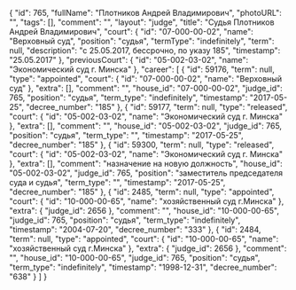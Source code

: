 {
    "id": 765,
    "fullName": "Плотников Андрей Владимирович",
    "photoURL": "",
    "tags": [],
    "comment": "",
    "layout": "judge",
    "title": "Судья Плотников Андрей Владимирович",
    "court": {
        "id": "07-000-00-02",
        "name": "Верховный суд",
        "position": "судья",
        "termType": "indefinitely",
        "term": null,
        "description": "c 25.05.2017, бессрочно, по указу 185",
        "timestamp": "25.05.2017"
    },
    "previousCourt": {
        "id": "05-002-03-02",
        "name": "Экономический суд г. Минска"
    },
    "career": [
        {
            "id": 59176,
            "term": null,
            "type": "appointed",
            "court": {
                "id": "07-000-00-02",
                "name": "Верховный суд"
            },
            "extra": [],
            "comment": "",
            "house_id": "07-000-00-02",
            "judge_id": 765,
            "position": "судья",
            "term_type": "indefinitely",
            "timestamp": "2017-05-25",
            "decree_number": "185"
        },
        {
            "id": 59177,
            "term": null,
            "type": "released",
            "court": {
                "id": "05-002-03-02",
                "name": "Экономический суд г. Минска"
            },
            "extra": [],
            "comment": "",
            "house_id": "05-002-03-02",
            "judge_id": 765,
            "position": "судья",
            "term_type": "",
            "timestamp": "2017-05-25",
            "decree_number": "185"
        },
        {
            "id": 59300,
            "term": null,
            "type": "released",
            "court": {
                "id": "05-002-03-02",
                "name": "Экономический суд г. Минска"
            },
            "extra": [],
            "comment": "назначение на новую должность",
            "house_id": "05-002-03-02",
            "judge_id": 765,
            "position": "заместитель председателя суда и судья",
            "term_type": "",
            "timestamp": "2017-05-25",
            "decree_number": "185"
        },
        {
            "id": 2485,
            "term": null,
            "type": "appointed",
            "court": {
                "id": "10-000-00-65",
                "name": "хозяйственный суд г.Минска"
            },
            "extra": {
                "judge_id": 2656
            },
            "comment": "",
            "house_id": "10-000-00-65",
            "judge_id": 765,
            "position": "судья",
            "term_type": "indefinitely",
            "timestamp": "2004-07-20",
            "decree_number": "333"
        },
        {
            "id": 2484,
            "term": null,
            "type": "appointed",
            "court": {
                "id": "10-000-00-65",
                "name": "хозяйственный суд г.Минска"
            },
            "extra": {
                "judge_id": 2656
            },
            "comment": "",
            "house_id": "10-000-00-65",
            "judge_id": 765,
            "position": "судья",
            "term_type": "indefinitely",
            "timestamp": "1998-12-31",
            "decree_number": "638"
        }
    ]
}